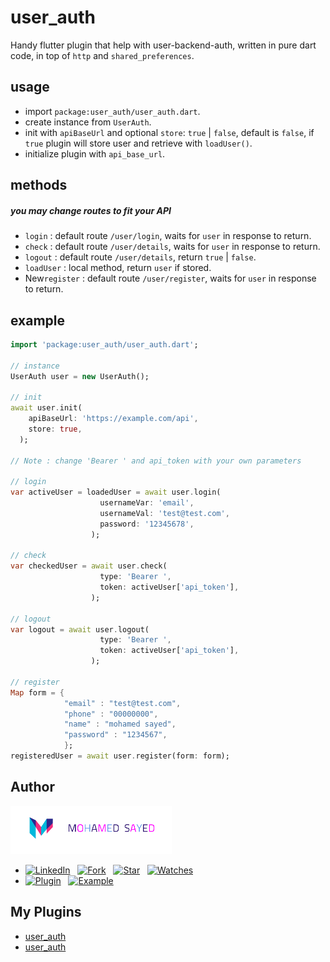 # user_auth

Handy flutter plugin that help with user-backend-auth, written in pure dart code, in top of `http` and `shared_preferences`.

## usage
* import `package:user_auth/user_auth.dart`.
* create instance from `UserAuth`.
* init with `apiBaseUrl` and optional `store`: `true` | `false`, default is `false`, if `true` plugin will store user and retrieve with `loadUser()`.
* initialize plugin with `api_base_url`.

## methods
##### you may change routes to fit your API
* `login` : default route `/user/login`, waits for `user` in response to return. 
* `check` : default route `/user/details`, waits for `user` in response to return.  
* `logout` : default route `/user/details`, return `true` | `false`.
* `loadUser` : local method, return `user` if stored.
* New`register` : default route `/user/register`, waits for `user` in response to return. 

## example
```dart
import 'package:user_auth/user_auth.dart';

// instance
UserAuth user = new UserAuth();

// init
await user.init(
    apiBaseUrl: 'https://example.com/api',
    store: true,
  );

// Note : change 'Bearer ' and api_token with your own parameters

// login
var activeUser = loadedUser = await user.login(
                    usernameVar: 'email',
                    usernameVal: 'test@test.com',
                    password: '12345678',
                  );

// check
var checkedUser = await user.check(
                    type: 'Bearer ',
                    token: activeUser['api_token'],
                  ); 

// logout
var logout = await user.logout(
                    type: 'Bearer ',
                    token: activeUser['api_token'],
                  );

// register
Map form = {
            "email" : "test@test.com",
            "phone" : "00000000",
            "name" : "mohamed sayed",
            "password" : "1234567",
            };
registeredUser = await user.register(form: form);
```


## Author
[![Mohamed Sayed](./logo.png)](https://msayed.net)
* [![LinkedIn](https://img.shields.io/badge/LinkedIn-in-0e76a8)](http://linkedin.msayed.net) &nbsp; [![Fork](https://img.shields.io/github/forks/MohamedSayed95/user_auth?style=social)](https://github.com/MohamedSayed95/user_auth/fork) &nbsp; [![Star](https://img.shields.io/github/stars/MohamedSayed95/user_auth?style=social)](https://github.com/MohamedSayed95/user_auth/star) &nbsp; [![Watches](https://img.shields.io/github/watchers/MohamedSayed95/user_auth?style=social)](https://github.com/MohamedSayed95/user_auth/) 
* [![Plugin](https://img.shields.io/badge/Get%20library-pub-blue)](https://pub.dev/packages/user_auth) &nbsp; [![Example](https://img.shields.io/badge/Example-Ex-success)](https://pub.dev/packages/user_auth#-example-tab-)


## My Plugins
* [user_auth](https://pub.dev/packages/user_auth)
* [user_auth](https://pub.dev/packages/user_auth)
